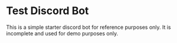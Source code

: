 # Test Discord Bot 

This is a simple starter discord bot for reference purposes only. It is incomplete and 
used for demo purposes only.
